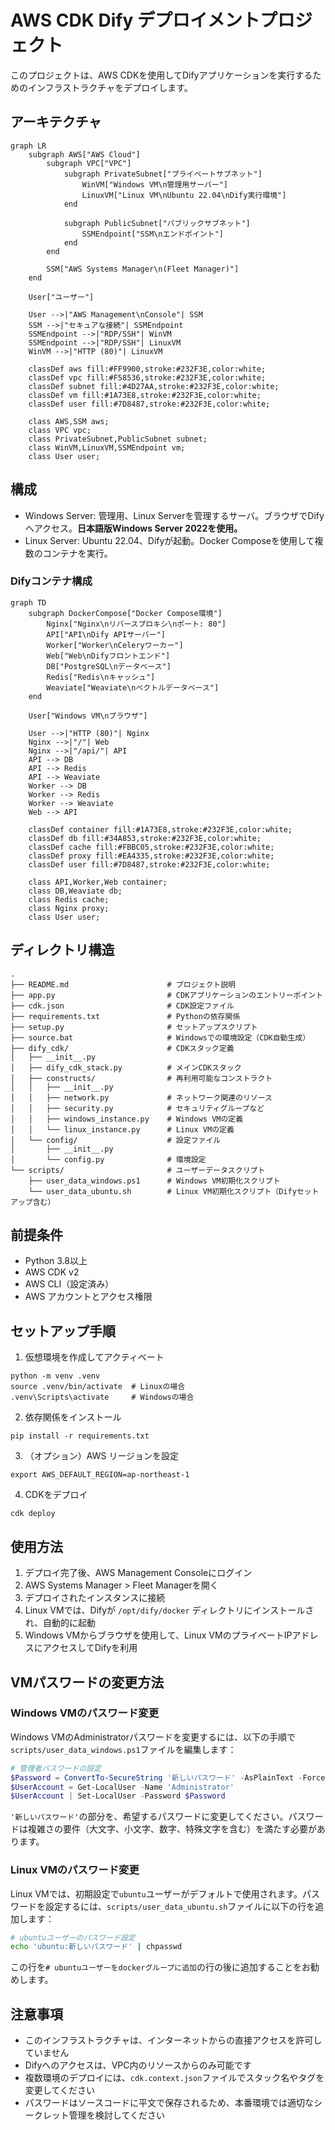 # AWS CDK Dify デプロイメントプロジェクト

このプロジェクトは、AWS CDKを使用してDifyアプリケーションを実行するためのインフラストラクチャをデプロイします。

## アーキテクチャ

```mermaid
graph LR
    subgraph AWS["AWS Cloud"]
        subgraph VPC["VPC"]
            subgraph PrivateSubnet["プライベートサブネット"]
                WinVM["Windows VM\n管理用サーバー"]
                LinuxVM["Linux VM\nUbuntu 22.04\nDify実行環境"]
            end
            
            subgraph PublicSubnet["パブリックサブネット"]
                SSMEndpoint["SSM\nエンドポイント"]
            end
        end
        
        SSM["AWS Systems Manager\n(Fleet Manager)"]
    end
    
    User["ユーザー"]
    
    User -->|"AWS Management\nConsole"| SSM
    SSM -->|"セキュアな接続"| SSMEndpoint
    SSMEndpoint -->|"RDP/SSH"| WinVM
    SSMEndpoint -->|"RDP/SSH"| LinuxVM
    WinVM -->|"HTTP (80)"| LinuxVM
    
    classDef aws fill:#FF9900,stroke:#232F3E,color:white;
    classDef vpc fill:#F58536,stroke:#232F3E,color:white;
    classDef subnet fill:#4D27AA,stroke:#232F3E,color:white;
    classDef vm fill:#1A73E8,stroke:#232F3E,color:white;
    classDef user fill:#7D8487,stroke:#232F3E,color:white;
    
    class AWS,SSM aws;
    class VPC vpc;
    class PrivateSubnet,PublicSubnet subnet;
    class WinVM,LinuxVM,SSMEndpoint vm;
    class User user;
```

## 構成

- Windows Server: 管理用、Linux Serverを管理するサーバ。ブラウザでDifyへアクセス。**日本語版Windows Server 2022を使用。**
- Linux Server: Ubuntu 22.04、Difyが起動。Docker Composeを使用して複数のコンテナを実行。

### Difyコンテナ構成

```mermaid
graph TD
    subgraph DockerCompose["Docker Compose環境"]
        Nginx["Nginx\nリバースプロキシ\nポート: 80"]
        API["API\nDify APIサーバー"]
        Worker["Worker\nCeleryワーカー"]
        Web["Web\nDifyフロントエンド"]
        DB["PostgreSQL\nデータベース"]
        Redis["Redis\nキャッシュ"]
        Weaviate["Weaviate\nベクトルデータベース"]
    end
    
    User["Windows VM\nブラウザ"]
    
    User -->|"HTTP (80)"| Nginx
    Nginx -->|"/"| Web
    Nginx -->|"/api/"| API
    API --> DB
    API --> Redis
    API --> Weaviate
    Worker --> DB
    Worker --> Redis
    Worker --> Weaviate
    Web --> API
    
    classDef container fill:#1A73E8,stroke:#232F3E,color:white;
    classDef db fill:#34A853,stroke:#232F3E,color:white;
    classDef cache fill:#FBBC05,stroke:#232F3E,color:white;
    classDef proxy fill:#EA4335,stroke:#232F3E,color:white;
    classDef user fill:#7D8487,stroke:#232F3E,color:white;
    
    class API,Worker,Web container;
    class DB,Weaviate db;
    class Redis cache;
    class Nginx proxy;
    class User user;
```

## ディレクトリ構造

```
.
├── README.md                      # プロジェクト説明
├── app.py                         # CDKアプリケーションのエントリーポイント
├── cdk.json                       # CDK設定ファイル
├── requirements.txt               # Pythonの依存関係
├── setup.py                       # セットアップスクリプト
├── source.bat                     # Windowsでの環境設定（CDK自動生成）
├── dify_cdk/                      # CDKスタック定義
│   ├── __init__.py
│   ├── dify_cdk_stack.py          # メインCDKスタック
│   ├── constructs/                # 再利用可能なコンストラクト
│   │   ├── __init__.py
│   │   ├── network.py             # ネットワーク関連のリソース
│   │   ├── security.py            # セキュリティグループなど
│   │   ├── windows_instance.py    # Windows VMの定義
│   │   └── linux_instance.py      # Linux VMの定義
│   └── config/                    # 設定ファイル
│       ├── __init__.py
│       └── config.py              # 環境設定
└── scripts/                       # ユーザーデータスクリプト
    ├── user_data_windows.ps1      # Windows VM初期化スクリプト
    └── user_data_ubuntu.sh        # Linux VM初期化スクリプト（Difyセットアップ含む）
```

## 前提条件

- Python 3.8以上
- AWS CDK v2
- AWS CLI（設定済み）
- AWS アカウントとアクセス権限

## セットアップ手順

1. 仮想環境を作成してアクティベート
```
python -m venv .venv
source .venv/bin/activate  # Linuxの場合
.venv\Scripts\activate     # Windowsの場合
```

2. 依存関係をインストール
```
pip install -r requirements.txt
```

3. （オプション）AWS リージョンを設定
```
export AWS_DEFAULT_REGION=ap-northeast-1
```

4. CDKをデプロイ
```
cdk deploy
```

## 使用方法

1. デプロイ完了後、AWS Management Consoleにログイン
2. AWS Systems Manager > Fleet Managerを開く
3. デプロイされたインスタンスに接続
4. Linux VMでは、Difyが `/opt/dify/docker` ディレクトリにインストールされ、自動的に起動
5. Windows VMからブラウザを使用して、Linux VMのプライベートIPアドレスにアクセスしてDifyを利用

## VMパスワードの変更方法

### Windows VMのパスワード変更

Windows VMのAdministratorパスワードを変更するには、以下の手順で`scripts/user_data_windows.ps1`ファイルを編集します：

```powershell
# 管理者パスワードの設定
$Password = ConvertTo-SecureString '新しいパスワード' -AsPlainText -Force
$UserAccount = Get-LocalUser -Name 'Administrator'
$UserAccount | Set-LocalUser -Password $Password
```

`'新しいパスワード'`の部分を、希望するパスワードに変更してください。パスワードは複雑さの要件（大文字、小文字、数字、特殊文字を含む）を満たす必要があります。

### Linux VMのパスワード変更

Linux VMでは、初期設定で`ubuntu`ユーザーがデフォルトで使用されます。パスワードを設定するには、`scripts/user_data_ubuntu.sh`ファイルに以下の行を追加します：

```bash
# ubuntuユーザーのパスワード設定
echo 'ubuntu:新しいパスワード' | chpasswd
```

この行を`# ubuntuユーザーをdockerグループに追加`の行の後に追加することをお勧めします。

## 注意事項

- このインフラストラクチャは、インターネットからの直接アクセスを許可していません
- Difyへのアクセスは、VPC内のリソースからのみ可能です
- 複数環境のデプロイには、`cdk.context.json`ファイルでスタック名やタグを変更してください
- パスワードはソースコードに平文で保存されるため、本番環境では適切なシークレット管理を検討してください
